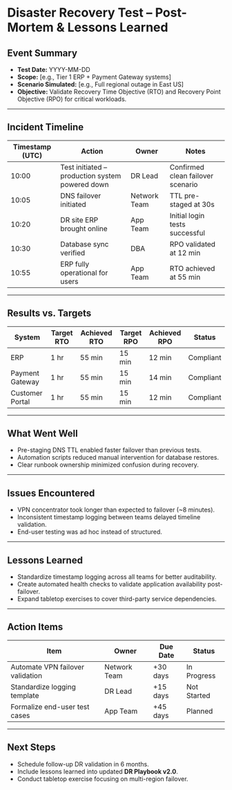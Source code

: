 # Disaster Recovery Test – Post-Mortem & Lessons Learned

## Event Summary

* **Test Date:** YYYY-MM-DD
* **Scope:** \[e.g., Tier 1 ERP + Payment Gateway systems]
* **Scenario Simulated:** \[e.g., Full regional outage in East US]
* **Objective:** Validate Recovery Time Objective (RTO) and Recovery Point Objective (RPO) for critical workloads.

---

## Incident Timeline

| Timestamp (UTC) | Action                                          | Owner        | Notes                             |
| --------------- | ----------------------------------------------- | ------------ | --------------------------------- |
| 10:00           | Test initiated – production system powered down | DR Lead      | Confirmed clean failover scenario |
| 10:05           | DNS failover initiated                          | Network Team | TTL pre-staged at 30s             |
| 10:20           | DR site ERP brought online                      | App Team     | Initial login tests successful    |
| 10:30           | Database sync verified                          | DBA          | RPO validated at 12 min           |
| 10:55           | ERP fully operational for users                 | App Team     | RTO achieved at 55 min            |

---

## Results vs. Targets

| System          | Target RTO | Achieved RTO | Target RPO | Achieved RPO | Status      |
| --------------- | ---------- | ------------ | ---------- | ------------ | ----------- |
| ERP             | 1 hr       | 55 min       | 15 min     | 12 min       | Compliant   | 
| Payment Gateway | 1 hr       | 55 min       | 15 min     | 14 min       | Compliant   | 
| Customer Portal | 1 hr       | 55 min       | 15 min     | 12 min       | Compliant   |

---

## What Went Well

* Pre-staging DNS TTL enabled faster failover than previous tests.
* Automation scripts reduced manual intervention for database restores.
* Clear runbook ownership minimized confusion during recovery.

---

## Issues Encountered 

* VPN concentrator took longer than expected to failover (\~8 minutes).
* Inconsistent timestamp logging between teams delayed timeline validation.
* End-user testing was ad hoc instead of structured.

---

## Lessons Learned

* Standardize timestamp logging across all teams for better auditability.
* Create automated health checks to validate application availability post-failover.
* Expand tabletop exercises to cover third-party service dependencies.

---

## Action Items 

| Item                             | Owner        | Due Date | Status      |
| -------------------------------- | ------------ | -------- | ----------- |
| Automate VPN failover validation | Network Team | +30 days | In Progress |
| Standardize logging template     | DR Lead      | +15 days | Not Started |
| Formalize end-user test cases    | App Team     | +45 days | Planned     |

---

## Next Steps

* Schedule follow-up DR validation in 6 months.
* Include lessons learned into updated **DR Playbook v2.0**.
* Conduct tabletop exercise focusing on multi-region failover.
